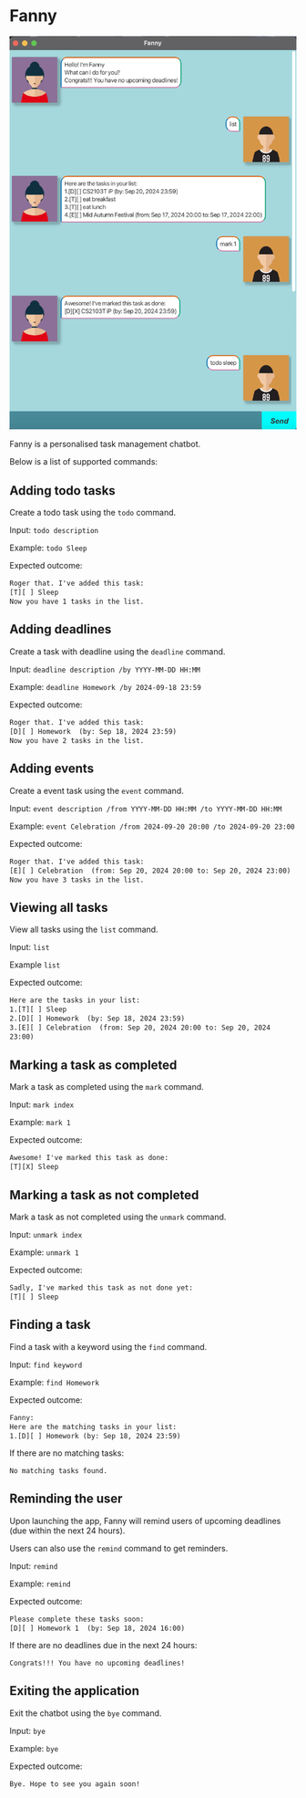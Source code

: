 # Fanny

![Screenshot of UI](Ui.png)

Fanny is a personalised task management chatbot.

Below is a list of supported commands:
## Adding todo tasks

Create a todo task using the `todo` command.

Input: `todo description`

Example: `todo Sleep`

Expected outcome:
```
Roger that. I've added this task:
[T][ ] Sleep
Now you have 1 tasks in the list.
```
## Adding deadlines

Create a task with deadline using the `deadline` command.

Input: `deadline description /by YYYY-MM-DD HH:MM`

Example: `deadline Homework /by 2024-09-18 23:59`

Expected outcome:
```
Roger that. I've added this task:
[D][ ] Homework  (by: Sep 18, 2024 23:59)
Now you have 2 tasks in the list.
```
## Adding events

Create a event task using the `event` command.

Input: `event description /from YYYY-MM-DD HH:MM /to YYYY-MM-DD HH:MM`

Example: `event Celebration /from 2024-09-20 20:00 /to 2024-09-20 23:00`

Expected outcome:
```
Roger that. I've added this task:
[E][ ] Celebration  (from: Sep 20, 2024 20:00 to: Sep 20, 2024 23:00)
Now you have 3 tasks in the list.
```
## Viewing all tasks

View all tasks using the `list` command.

Input: `list`

Example `list`

Expected outcome:
```
Here are the tasks in your list:
1.[T][ ] Sleep
2.[D][ ] Homework  (by: Sep 18, 2024 23:59)
3.[E][ ] Celebration  (from: Sep 20, 2024 20:00 to: Sep 20, 2024 23:00)
```
## Marking a task as completed

Mark a task as completed using the `mark` command.

Input: `mark index`

Example: `mark 1`

Expected outcome:
```
Awesome! I've marked this task as done:
[T][X] Sleep
```
## Marking a task as not completed

Mark a task as not completed using the `unmark` command.

Input: `unmark index`

Example: `unmark 1`

Expected outcome:
```
Sadly, I've marked this task as not done yet:
[T][ ] Sleep
```
## Finding a task

Find a task with a keyword using the `find` command.

Input: `find keyword`

Example: `find Homework`

Expected outcome:
```
Fanny:
Here are the matching tasks in your list:
1.[D][ ] Homework (by: Sep 18, 2024 23:59)
```
If there are no matching tasks:
```
No matching tasks found.
```
## Reminding the user

Upon launching the app, Fanny will remind users of upcoming deadlines
(due within the next 24 hours).

Users can also use the `remind` command to get reminders.

Input: `remind`

Example: `remind`

Expected outcome:
```
Please complete these tasks soon:
[D][ ] Homework 1  (by: Sep 18, 2024 16:00)
```
If there are no deadlines due in the next 24 hours:
```
Congrats!!! You have no upcoming deadlines!
```
## Exiting the application

Exit the chatbot using the `bye` command.

Input: `bye`

Example: `bye`

Expected outcome:
```
Bye. Hope to see you again soon!
```